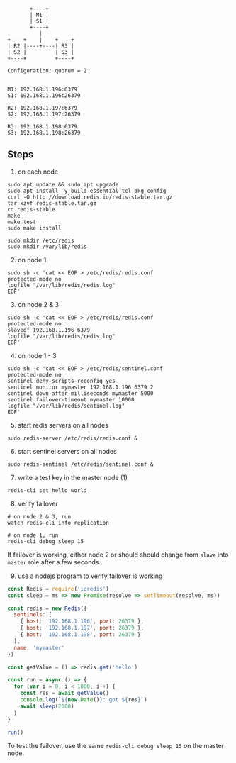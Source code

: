 ```
       +----+
       | M1 |
       | S1 |
       +----+
          |
+----+    |    +----+
| R2 |----+----| R3 |
| S2 |         | S3 |
+----+         +----+

Configuration: quorum = 2


M1: 192.168.1.196:6379
S1: 192.168.1.196:26379

R2: 192.168.1.197:6379
S2: 192.168.1.197:26379

R3: 192.168.1.198:6379
S3: 192.168.1.198:26379
```


##  Steps

1. on each node
```
sudo apt update && sudo apt upgrade
sudo apt install -y build-essential tcl pkg-config
curl -O http://download.redis.io/redis-stable.tar.gz
tar xzvf redis-stable.tar.gz
cd redis-stable
make
make test
sudo make install

sudo mkdir /etc/redis
sudo mkdir /var/lib/redis

```

2. on node 1
```
sudo sh -c 'cat << EOF > /etc/redis/redis.conf
protected-mode no
logfile "/var/lib/redis/redis.log"
EOF'

```

3. on node 2 & 3
```
sudo sh -c 'cat << EOF > /etc/redis/redis.conf
protected-mode no
slaveof 192.168.1.196 6379
logfile "/var/lib/redis/redis.log"
EOF'
```

4. on node 1 - 3
```
sudo sh -c 'cat << EOF > /etc/redis/sentinel.conf
protected-mode no
sentinel deny-scripts-reconfig yes
sentinel monitor mymaster 192.168.1.196 6379 2
sentinel down-after-milliseconds mymaster 5000
sentinel failover-timeout mymaster 10000
logfile "/var/lib/redis/sentinel.log"
EOF'
```

5. start redis servers on all nodes
```
sudo redis-server /etc/redis/redis.conf &

```
6. start sentinel servers on all nodes
```
sudo redis-sentinel /etc/redis/sentinel.conf &
```

7. write a test key in the master node (1)
```
redis-cli set hello world
```

8. verify failover
```
# on node 2 & 3, run
watch redis-cli info replication

# on node 1, run
redis-cli debug sleep 15
```
If failover is working, either node 2 or should should change from `slave` into `master` role after a few seconds.

9. use a nodejs program to verify failover is working
```javascript
const Redis = require('ioredis')
const sleep = ms => new Promise(resolve => setTimeout(resolve, ms))

const redis = new Redis({
  sentinels: [
    { host: '192.168.1.196', port: 26379 },
    { host: '192.168.1.197', port: 26379 },
    { host: '192.168.1.198', port: 26379 }
  ],
  name: 'mymaster'
})

const getValue = () => redis.get('hello')

const run = async () => {
  for (var i = 0; i < 1000; i++) {
    const res = await getValue()
    console.log(`${new Date()}: got ${res}`)
    await sleep(2000)
  }
}

run()
```
To test the failover, use the same `redis-cli debug sleep 15` on the master node.
